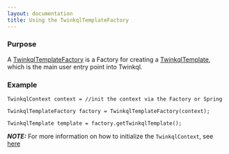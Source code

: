 ```yaml
---
layout: documentation
title: Using the TwinkqlTemplateFactory
---
```


### Purpose
A [TwinkqlTemplateFactory](../maven-site/apidocs/edu/mayo/twinkql/template/TwinkqlTemplateFactory.html) is a Factory for
creating a [TwinkqlTemplate](template.html), which is the main user entry point into Twinkql.

### Example

	TwinkqlContext context = //init the context via the Factory or Spring

	TwinkqlTemplateFactory factory = TwinkqlTemplateFactory(context);
	
	TwinkqlTemplate template = factory.getTwinkqlTemplate();

___NOTE:___ For more information on how to initialize the ```TwinkqlContext```, see [here](context.html)

